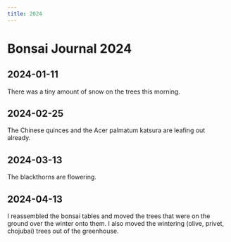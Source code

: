 ```yaml
---
title: 2024
---
```


# Bonsai Journal 2024

## 2024-01-11

There was a tiny amount of snow on the trees this morning.

## 2024-02-25

The Chinese quinces and the Acer palmatum katsura are leafing out already.

## 2024-03-13

The blackthorns are flowering.

## 2024-04-13

I reassembled the bonsai tables and moved the trees that were on the ground
over the winter onto them. I also moved the wintering (olive, privet, chojubai)
trees out of the greenhouse.
